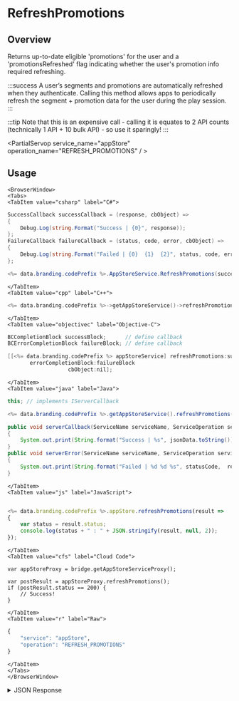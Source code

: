 # RefreshPromotions
## Overview
Returns up-to-date eligible 'promotions' for the user and a 'promotionsRefreshed' flag indicating whether the user's promotion info required refreshing.

:::success
A user’s segments and promotions are automatically refreshed when they authenticate. Calling this method allows apps to periodically refresh the segment + promotion data for the user during the play session.
:::

:::tip
Note that this is an expensive call - calling it is equates to 2 API counts (technically 1 API + 10 bulk API) - so use it sparingly!
:::

<PartialServop service_name="appStore" operation_name="REFRESH_PROMOTIONS" / >

## Usage

```mdx-code-block
<BrowserWindow>
<Tabs>
<TabItem value="csharp" label="C#">
```

```csharp
SuccessCallback successCallback = (response, cbObject) =>
{
    Debug.Log(string.Format("Success | {0}", response));
};
FailureCallback failureCallback = (status, code, error, cbObject) =>
{
    Debug.Log(string.Format("Failed | {0}  {1}  {2}", status, code, error));
};

<%= data.branding.codePrefix %>.AppStoreService.RefreshPromotions(successCallback, failureCallback);
```

```mdx-code-block
</TabItem>
<TabItem value="cpp" label="C++">
```

```cpp
<%= data.branding.codePrefix %>->getAppStoreService()->refreshPromotions(this);
```

```mdx-code-block
</TabItem>
<TabItem value="objectivec" label="Objective-C">
```

```objectivec
BCCompletionBlock successBlock;      // define callback
BCErrorCompletionBlock failureBlock; // define callback

[[<%= data.branding.codePrefix %> appStoreService] refreshPromotions:successBlock
       errorCompletionBlock:failureBlock
                   cbObject:nil];
```

```mdx-code-block
</TabItem>
<TabItem value="java" label="Java">
```

```java
this; // implements IServerCallback

<%= data.branding.codePrefix %>.getAppStoreService().refreshPromotions(this);

public void serverCallback(ServiceName serviceName, ServiceOperation serviceOperation, JSONObject jsonData)
{
    System.out.print(String.format("Success | %s", jsonData.toString()));
}
public void serverError(ServiceName serviceName, ServiceOperation serviceOperation, int statusCode, int reasonCode, String jsonError)
{
    System.out.print(String.format("Failed | %d %d %s", statusCode,  reasonCode, jsonError.toString()));
}
```

```mdx-code-block
</TabItem>
<TabItem value="js" label="JavaScript">
```

```javascript

<%= data.branding.codePrefix %>.appStore.refreshPromotions(result =>
{
	var status = result.status;
	console.log(status + " : " + JSON.stringify(result, null, 2));
});
```

```mdx-code-block
</TabItem>
<TabItem value="cfs" label="Cloud Code">
```

```cfscript
var appStoreProxy = bridge.getAppStoreServiceProxy();

var postResult = appStoreProxy.refreshPromotions();
if (postResult.status == 200) {
    // Success!
}
```

```mdx-code-block
</TabItem>
<TabItem value="r" label="Raw">
```

```r
{
	"service": "appStore",
	"operation": "REFRESH_PROMOTIONS"
}
```

```mdx-code-block
</TabItem>
</Tabs>
</BrowserWindow>
```

<details>
<summary>JSON Response</summary>

```json
{
  "data": {
    "promotionsRefreshed": false,
    "promotions": [
      {
        "gameId": "24591",
        "promotionId": 13,
        "type": "AUTOMATED",
        "name": "adtestidunder50",
        "message": "",
        "enabled": true,
        "segments": [
          3
        ],
        "prices": [
          {
            "itemId": "barBundle1Imp",
            "priceId": 0
          },
          {
            "itemId": "gemcollection",
            "priceId": 3
          }
        ],
        "notifications": [
          {
            "trigger": "ACTIVATED",
            "notificationTemplateId": 1
          }
        ],
        "duration": 5,
        "customJson": null,
        "isRetriggerable": true,
        "maxRetriggers": null,
        "maxPurchases": 1,
        "createdAt": 1619802897824,
        "updatedAt": 1619802981253,
        "version": 2,
        "triggeredForUserAt": 1619802981350,
        "expiresForUserAt": 1619820981350
      }
    ]
  },
  "status": 200
}
```
</details>

